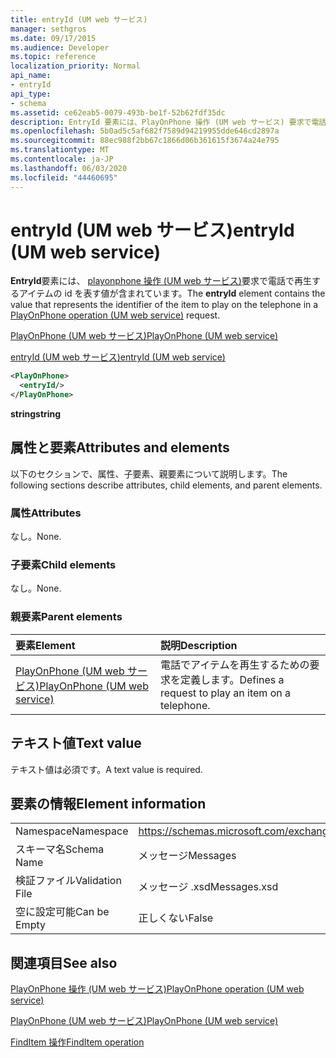 ```yaml
---
title: entryId (UM web サービス)
manager: sethgros
ms.date: 09/17/2015
ms.audience: Developer
ms.topic: reference
localization_priority: Normal
api_name:
- entryId
api_type:
- schema
ms.assetid: ce62eab5-0079-493b-be1f-52b62fdf35dc
description: EntryId 要素には、PlayOnPhone 操作 (UM web サービス) 要求で電話で再生するアイテムの id を表す値が含まれています。
ms.openlocfilehash: 5b0ad5c5af682f7589d94219955dde646cd2897a
ms.sourcegitcommit: 88ec988f2bb67c1866d06b361615f3674a24e795
ms.translationtype: MT
ms.contentlocale: ja-JP
ms.lasthandoff: 06/03/2020
ms.locfileid: "44460695"
---
```

# <a name="entryid-um-web-service"></a><span data-ttu-id="9705a-103">entryId (UM web サービス)</span><span class="sxs-lookup"><span data-stu-id="9705a-103">entryId (UM web service)</span></span>

<span data-ttu-id="9705a-104">**EntryId**要素には、 [playonphone 操作 (UM web サービス)](playonphone-operation-um-web-service.md)要求で電話で再生するアイテムの id を表す値が含まれています。</span><span class="sxs-lookup"><span data-stu-id="9705a-104">The **entryId** element contains the value that represents the identifier of the item to play on the telephone in a [PlayOnPhone operation (UM web service)](playonphone-operation-um-web-service.md) request.</span></span> 
  
[<span data-ttu-id="9705a-105">PlayOnPhone (UM web サービス)</span><span class="sxs-lookup"><span data-stu-id="9705a-105">PlayOnPhone (UM web service)</span></span>](playonphone-um-web-service.md)
  
[<span data-ttu-id="9705a-106">entryId (UM web サービス)</span><span class="sxs-lookup"><span data-stu-id="9705a-106">entryId (UM web service)</span></span>](entryid-um-web-service.md)
  
```xml
<PlayOnPhone>
  <entryId/>
</PlayOnPhone>
```

 <span data-ttu-id="9705a-107">**string**</span><span class="sxs-lookup"><span data-stu-id="9705a-107">**string**</span></span>
## <a name="attributes-and-elements"></a><span data-ttu-id="9705a-108">属性と要素</span><span class="sxs-lookup"><span data-stu-id="9705a-108">Attributes and elements</span></span>

<span data-ttu-id="9705a-109">以下のセクションで、属性、子要素、親要素について説明します。</span><span class="sxs-lookup"><span data-stu-id="9705a-109">The following sections describe attributes, child elements, and parent elements.</span></span>
  
### <a name="attributes"></a><span data-ttu-id="9705a-110">属性</span><span class="sxs-lookup"><span data-stu-id="9705a-110">Attributes</span></span>

<span data-ttu-id="9705a-111">なし。</span><span class="sxs-lookup"><span data-stu-id="9705a-111">None.</span></span>
  
### <a name="child-elements"></a><span data-ttu-id="9705a-112">子要素</span><span class="sxs-lookup"><span data-stu-id="9705a-112">Child elements</span></span>

<span data-ttu-id="9705a-113">なし。</span><span class="sxs-lookup"><span data-stu-id="9705a-113">None.</span></span>
  
### <a name="parent-elements"></a><span data-ttu-id="9705a-114">親要素</span><span class="sxs-lookup"><span data-stu-id="9705a-114">Parent elements</span></span>

|<span data-ttu-id="9705a-115">**要素**</span><span class="sxs-lookup"><span data-stu-id="9705a-115">**Element**</span></span>|<span data-ttu-id="9705a-116">**説明**</span><span class="sxs-lookup"><span data-stu-id="9705a-116">**Description**</span></span>|
|:-----|:-----|
|[<span data-ttu-id="9705a-117">PlayOnPhone (UM web サービス)</span><span class="sxs-lookup"><span data-stu-id="9705a-117">PlayOnPhone (UM web service)</span></span>](playonphone-um-web-service.md) <br/> |<span data-ttu-id="9705a-118">電話でアイテムを再生するための要求を定義します。</span><span class="sxs-lookup"><span data-stu-id="9705a-118">Defines a request to play an item on a telephone.</span></span>  <br/> |
   
## <a name="text-value"></a><span data-ttu-id="9705a-119">テキスト値</span><span class="sxs-lookup"><span data-stu-id="9705a-119">Text value</span></span>

<span data-ttu-id="9705a-120">テキスト値は必須です。</span><span class="sxs-lookup"><span data-stu-id="9705a-120">A text value is required.</span></span>
  
## <a name="element-information"></a><span data-ttu-id="9705a-121">要素の情報</span><span class="sxs-lookup"><span data-stu-id="9705a-121">Element information</span></span>

|||
|:-----|:-----|
|<span data-ttu-id="9705a-122">Namespace</span><span class="sxs-lookup"><span data-stu-id="9705a-122">Namespace</span></span>  <br/> |https://schemas.microsoft.com/exchange/services/2006/messages  <br/> |
|<span data-ttu-id="9705a-123">スキーマ名</span><span class="sxs-lookup"><span data-stu-id="9705a-123">Schema Name</span></span>  <br/> |<span data-ttu-id="9705a-124">メッセージ</span><span class="sxs-lookup"><span data-stu-id="9705a-124">Messages</span></span>  <br/> |
|<span data-ttu-id="9705a-125">検証ファイル</span><span class="sxs-lookup"><span data-stu-id="9705a-125">Validation File</span></span>  <br/> |<span data-ttu-id="9705a-126">メッセージ .xsd</span><span class="sxs-lookup"><span data-stu-id="9705a-126">Messages.xsd</span></span>  <br/> |
|<span data-ttu-id="9705a-127">空に設定可能</span><span class="sxs-lookup"><span data-stu-id="9705a-127">Can be Empty</span></span>  <br/> |<span data-ttu-id="9705a-128">正しくない</span><span class="sxs-lookup"><span data-stu-id="9705a-128">False</span></span>  <br/> |
   
## <a name="see-also"></a><span data-ttu-id="9705a-129">関連項目</span><span class="sxs-lookup"><span data-stu-id="9705a-129">See also</span></span>



[<span data-ttu-id="9705a-130">PlayOnPhone 操作 (UM web サービス)</span><span class="sxs-lookup"><span data-stu-id="9705a-130">PlayOnPhone operation (UM web service)</span></span>](playonphone-operation-um-web-service.md)
  
[<span data-ttu-id="9705a-131">PlayOnPhone (UM web サービス)</span><span class="sxs-lookup"><span data-stu-id="9705a-131">PlayOnPhone (UM web service)</span></span>](playonphone-um-web-service.md)
  
[<span data-ttu-id="9705a-132">FindItem 操作</span><span class="sxs-lookup"><span data-stu-id="9705a-132">FindItem operation</span></span>](finditem-operation.md)

